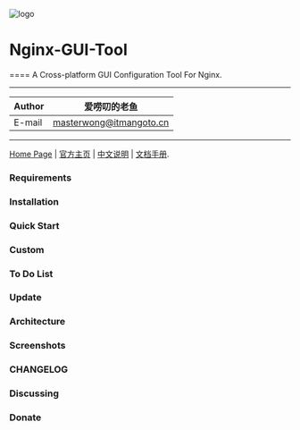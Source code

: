 ![logo](https://www.itmangoto.cn/wp-content/uploads/2017/12/fish_logo.jpg)

# Nginx-GUI-Tool
====
A Cross-platform GUI Configuration Tool For Nginx.

****

|Author|爱唠叨的老鱼|
|---|---
|E-mail|masterwong@itmangoto.cn

****

[Home Page](https://www.itmangoto.cn) | [官方主页](https://www.itmangoto.cn) | [中文说明](https://www.itmangoto.cn) | [文档手册](https://www.itmangoto.cn).


### Requirements
### Installation
### Quick Start
### Custom
### To Do List
### Update
### Architecture
### Screenshots
### CHANGELOG
### Discussing
### Donate
